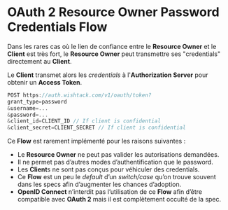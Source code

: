 # OAuth 2 Resource Owner Password Credentials Flow

Dans les rares cas où le lien de confiance entre le **Resource Owner** et le **Client** est très fort, le **Resource Owner** peut transmettre ses "credentials" directement au **Client**.

Le **Client** transmet alors les _credentials_ à l'**Authorization Server** pour obtenir un **Access Token**.

```javascript
POST https://auth.wishtack.com/v1/oauth/token?
grant_type=password
&username=...
&password=...
&client_id=CLIENT_ID // If client is confidential 
&client_secret=CLIENT_SECRET // If client is confidential
```

Ce **Flow** est rarement implémenté pour les raisons suivantes :

* Le **Resource Owner** ne peut pas valider les autorisations demandées.
* Il ne permet pas d’autres modes d’authentification que le password.
* Les **Client**s ne sont pas conçus pour véhiculer des credentials.
* Ce **Flow** est un peu le _default_ d’un _switch/case_ qu’on trouve souvent dans les specs afin d’augmenter les chances d’adoption.
* **OpenID Connect** n’interdit pas l’utilisation de ce **Flow** afin d’être compatible avec **OAuth 2** mais il est complètement occulté de la spec.

